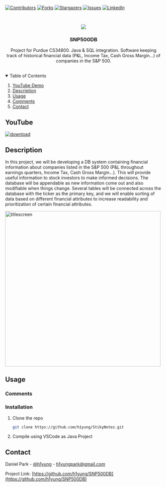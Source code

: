 <!-- Find and Replace All [repo_name] -->
<!-- Replace [product-screenshot] [product-url] -->
<!-- Other Badgets https://naereen.github.io/badges/ -->
[![Contributors][contributors-shield]][contributors-url]
[![Forks][forks-shield]][forks-url]
[![Stargazers][stars-shield]][stars-url]
[![Issues][issues-shield]][issues-url]
[![LinkedIn][linkedin-shield]][linkedin-url]

<!-- PROJECT LOGO -->
<br />
<p align="center">
  <a href="https://github.com/h1yung/SNP500DB">
    <img src="https://user-images.githubusercontent.com/54069717/167226468-b8d7dbdd-20a9-491d-a4fb-54b9ac3057ae.png">
  </a>

  <h3 align="center">SNP500DB</h3>

  <p align="center">
    Project for Purdue CS34800. Java & SQL integration. Software keeping track of historical financial data (P&L, Income Tax, Cash Gross  Margin...) of companies in the S&P 500.
    <br />
    <br />
  </p>
</p>

<!-- TABLE OF CONTENTS -->
<details open="open">
  <summary>Table of Contents</summary>
  <ol>
    <li><a href="#youtube">YouTube Demo</a></li>
    <li><a href="#description">Description</a></li>
    <li><a href="#usage">Usage</a></li>
    <li><a href="#comments">Comments</a></li>
	<!-- <li><a href="#license">License</a></li> -->
    <li><a href="#contact">Contact</a></li>
  </ol>
</details>

<!-- YOUTUBE -->
## YouTube

[![download](https://user-images.githubusercontent.com/54069717/71476026-fcf71500-27b0-11ea-8027-5eb0df3fe527.png)](https://www.youtube.com/watch?v=I6Jv7J1VloU)

<!-- DESCRIPTION -->
## Description

In this project, we will be developing a DB system containing financial information about companies listed in the S&P 500 (P&L throughout earnings quarters, Income Tax, Cash Gross Margin…). This will provide useful information to stock investors to make informed decisions. The database will be appendable as new information come out and also modifiable when things change. Several tables will be connected across the database with the ticker as the primary key, and we will enable sorting of data based on different financial attributes to increase readability and prioritization of certain financial attributes.

<img width="500" alt="titlescreen" src="https://user-images.githubusercontent.com/54069717/167226468-b8d7dbdd-20a9-491d-a4fb-54b9ac3057ae.png">

<!-- USAGE -->
## Usage

<!-- COMMENTS -->
### Comments

### Installation

1. Clone the repo
   ```sh
   git clone https://github.com/h1yung/StikyNotez.git
   ```
2. Compile using VSCode as Java Project

<!-- CONTACT -->
## Contact

Daniel Park - [@h1yung][linkedin-url] - h1yungpark@gmail.com

Project Link: [https://github.com/h1yung/SNP500DB](https://github.com/h1yung/SNP500DB)

<!-- MARKDOWN LINKS & IMAGES -->
<!-- https://www.markdownguide.org/basic-syntax/#reference-style-links -->
[contributors-shield]: https://img.shields.io/github/contributors/h1yung/SNP500DB.svg?style=for-the-badge
[contributors-url]: https://github.com/h1yung/SNP500DB/graphs/contributors
[forks-shield]: https://img.shields.io/github/forks/h1yung/SNP500DB.svg?style=for-the-badge
[forks-url]: https://github.com/h1yung/SNP500DB/network/members
[stars-shield]: https://img.shields.io/github/stars/h1yung/SNP500DB.svg?style=for-the-badge
[stars-url]: https://github.com/h1yung/SNP500DB/stargazers
[issues-shield]: https://img.shields.io/github/issues/h1yung/SNP500DB.svg?style=for-the-badge
[issues-url]: https://github.com/h1yung/SNP500DB/issues
[linkedin-url]: https://www.linkedin.com/in/fifadaniel
[linkedin-shield]: https://img.shields.io/badge/-LinkedIn-black.svg?style=for-the-badge&logo=linkedin&colorB=555
